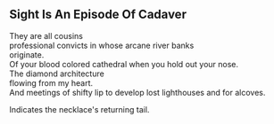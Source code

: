Sight Is An Episode Of Cadaver
------------------------------
They are all cousins  
professional convicts in whose arcane river banks  
originate.  
Of your blood colored cathedral when you hold out your nose.  
The diamond architecture  
flowing from my heart.  
And meetings of shifty lip to develop lost lighthouses and for alcoves.  
  
Indicates the necklace's returning tail.  
